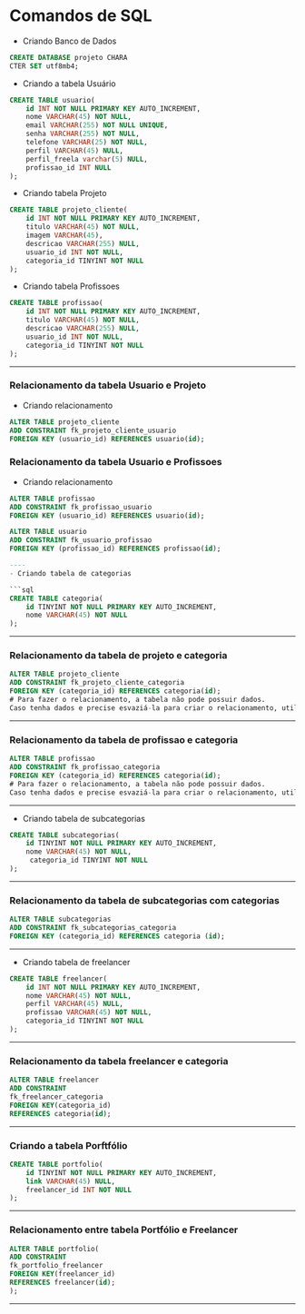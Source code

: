 # Comandos de SQL

- Criando Banco de Dados
```sql
CREATE DATABASE projeto CHARA
CTER SET utf8mb4;
```
- Criando a tabela Usuário
```sql
CREATE TABLE usuario(
    id INT NOT NULL PRIMARY KEY AUTO_INCREMENT,
    nome VARCHAR(45) NOT NULL,
    email VARCHAR(255) NOT NULL UNIQUE,
    senha VARCHAR(255) NOT NULL,
    telefone VARCHAR(25) NOT NULL,
    perfil VARCHAR(45) NULL,
    perfil_freela varchar(5) NULL,
    profissao_id INT NULL
);
```


- Criando tabela Projeto
```sql 
CREATE TABLE projeto_cliente(
    id INT NOT NULL PRIMARY KEY AUTO_INCREMENT,
    titulo VARCHAR(45) NOT NULL,
    imagem VARCHAR(45),
    descricao VARCHAR(255) NULL,
    usuario_id INT NOT NULL,
    categoria_id TINYINT NOT NULL
);
```

- Criando tabela Profissoes
```sql 
CREATE TABLE profissao(
    id INT NOT NULL PRIMARY KEY AUTO_INCREMENT,
    titulo VARCHAR(45) NOT NULL,
    descricao VARCHAR(255) NULL,
    usuario_id INT NOT NULL,
    categoria_id TINYINT NOT NULL
);
```
---
### Relacionamento da tabela Usuario e Projeto

- Criando relacionamento

```sql
ALTER TABLE projeto_cliente
ADD CONSTRAINT fk_projeto_cliente_usuario
FOREIGN KEY (usuario_id) REFERENCES usuario(id);
```

### Relacionamento da tabela Usuario e Profissoes

- Criando relacionamento

```sql
ALTER TABLE profissao
ADD CONSTRAINT fk_profissao_usuario
FOREIGN KEY (usuario_id) REFERENCES usuario(id);
```
```sql
ALTER TABLE usuario
ADD CONSTRAINT fk_usuario_profissao
FOREIGN KEY (profissao_id) REFERENCES profissao(id);

----
- Criando tabela de categorias

```sql
CREATE TABLE categoria(
    id TINYINT NOT NULL PRIMARY KEY AUTO_INCREMENT,
    nome VARCHAR(45) NOT NULL
);
```

---
### Relacionamento da tabela de projeto e categoria

```sql
ALTER TABLE projeto_cliente
ADD CONSTRAINT fk_projeto_cliente_categoria
FOREIGN KEY (categoria_id) REFERENCES categoria(id); 
# Para fazer o relacionamento, a tabela não pode possuir dados. 
Caso tenha dados e precise esvaziá-la para criar o relacionamento, utilize o trunkate
```

---


### Relacionamento da tabela de profissao e categoria

```sql
ALTER TABLE profissao
ADD CONSTRAINT fk_profissao_categoria
FOREIGN KEY (categoria_id) REFERENCES categoria(id); 
# Para fazer o relacionamento, a tabela não pode possuir dados. 
Caso tenha dados e precise esvaziá-la para criar o relacionamento, utilize o trunkate
```

---
- Criando tabela de subcategorias
```sql
CREATE TABLE subcategorias(
    id TINYINT NOT NULL PRIMARY KEY AUTO_INCREMENT,
    nome VARCHAR(45) NOT NULL,
     categoria_id TINYINT NOT NULL
);
```

---
### Relacionamento da tabela de subcategorias com categorias
```sql 
ALTER TABLE subcategorias
ADD CONSTRAINT fk_subcategorias_categoria
FOREIGN KEY (categoria_id) REFERENCES categoria (id);
```

---
- Criando tabela de freelancer
```sql
CREATE TABLE freelancer(
    id INT NOT NULL PRIMARY KEY AUTO_INCREMENT,
    nome VARCHAR(45) NOT NULL,
    perfil VARCHAR(45) NULL,
    profissao VARCHAR(45) NOT NULL,
    categoria_id TINYINT NOT NULL
);
```

---
### Relacionamento da tabela freelancer e categoria
```sql
ALTER TABLE freelancer
ADD CONSTRAINT
fk_freelancer_categoria
FOREIGN KEY(categoria_id)
REFERENCES categoria(id);
```
---

### Criando a tabela Porftfólio
```sql 
CREATE TABLE portfolio(
    id TINYINT NOT NULL PRIMARY KEY AUTO_INCREMENT,
    link VARCHAR(45) NULL,
    freelancer_id INT NOT NULL
);
```

---
### Relacionamento entre tabela Portfólio e Freelancer
```sql
ALTER TABLE portfolio(
ADD CONSTRAINT 
fk_portfolio_freelancer
FOREIGN KEY(freelancer_id)
REFERENCES freelancer(id);
);
```
---


